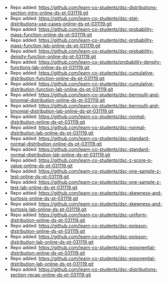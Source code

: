 
- Repo added: https://github.com/learn-co-students/dsc-distributions-section-intro-online-ds-pt-031119.git
- Repo added: https://github.com/learn-co-students/dsc-stat-distributions-use-cases-online-ds-pt-031119.git
- Repo added: https://github.com/learn-co-students/dsc-probability-mass-function-online-ds-pt-031119.git
- Repo added: https://github.com/learn-co-students/dsc-probability-mass-function-lab-online-ds-pt-031119.git
- Repo added: https://github.com/learn-co-students/dsc-probability-density-function-online-ds-pt-031119.git
- Repo added: https://github.com/learn-co-students/probability-density-functions-lab-online-ds-pt-031119.git
- Repo added: https://github.com/learn-co-students/dsc-cumulative-distribution-function-online-ds-pt-031119.git
- Repo added: https://github.com/learn-co-students/dsc-cumulative-distribution-function-lab-online-ds-pt-031119.git
- Repo added: https://github.com/learn-co-students/dsc-bernoulli-and-binomial-distribution-online-ds-pt-031119.git
- Repo added: https://github.com/learn-co-students/dsc-bernoulli-and-binomial-distribution-lab-online-ds-pt-031119.git
- Repo added: https://github.com/learn-co-students/dsc-normal-distribution-online-ds-pt-031119.git
- Repo added: https://github.com/learn-co-students/dsc-normal-distribution-lab-online-ds-pt-031119.git
- Repo added: https://github.com/learn-co-students/dsc-standard-normal-distribution-online-ds-pt-031119.git
- Repo added: https://github.com/learn-co-students/dsc-standard-normal-distribution-lab-online-ds-pt-031119.git
- Repo added: https://github.com/learn-co-students/dsc-z-score-p-value-online-ds-pt-031119.git
- Repo added: https://github.com/learn-co-students/dsc-one-sample-z-test-online-ds-pt-031119.git
- Repo added: https://github.com/learn-co-students/dsc-one-sample-z-test-lab-online-ds-pt-031119.git
- Repo added: https://github.com/learn-co-students/dsc-skewness-and-kurtosis-online-ds-pt-031119.git
- Repo added: https://github.com/learn-co-students/dsc-skewness-and-kurtosis-lab-online-ds-pt-031119.git
- Repo added: https://github.com/learn-co-students/dsc-uniform-distribution-online-ds-pt-031119.git
- Repo added: https://github.com/learn-co-students/dsc-poisson-distribution-online-ds-pt-031119.git
- Repo added: https://github.com/learn-co-students/dsc-poisson-distribution-lab-online-ds-pt-031119.git
- Repo added: https://github.com/learn-co-students/dsc-exponential-distribution-online-ds-pt-031119.git
- Repo added: https://github.com/learn-co-students/dsc-exponential-distribution-lab-online-ds-pt-031119.git
- Repo added: https://github.com/learn-co-students/dsc-distributions-section-recap-online-ds-pt-031119.git